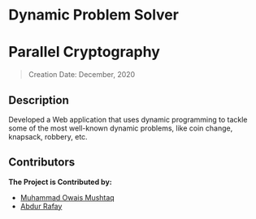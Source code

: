 # Dynamic Problem Solver
# Parallel Cryptography
> Creation Date: December, 2020
## Description
Developed a Web application that uses dynamic programming to tackle some of the most well-known dynamic problems, like coin change, knapsack, robbery, etc.

## Contributors
<b> The Project is Contributed by: </b>
* [Muhammad Owais Mushtaq](https://www.linkedin.com/in/muhammadowaismushtaq)
* [Abdur Rafay](https://www.linkedin.com/in/abdur-rafay-/)



